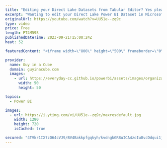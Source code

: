 ```yaml
---
title: "Editing your Direct Lake Datasets from Tabular Editor? Yes please!"
excerpt: "Wanting to edit your Direct Lake Power BI Dataset in Microsoft Fabric? Now writing via the XMLA endpoint is supported. Patrick shows you how to use tools to modify.  Announcing XMLA Write support for Direct Lake datasets https://blog.fabric.microsoft.com/en-us/blog/announcing-xmla-write-support-for-direct-lake-datasets?ft=All"
originalUrl: https://youtube.com/watch?v=UU51e--zq9c
type: video
price: Free
length: PT4M59S
publishedDateTime: 2023-09-21T15:00:24Z
heat: 52

featuredContent: "<iframe width=\"800\" height=\"500\" frameborder=\"0\" src=\"https://www.youtube.com/embed/UU51e--zq9c\" allow=\"accelerometer; autoplay; encrypted-media; gyroscope; picture-in-picture\" allowfullscreen></iframe>"

provider:
  name: Guy in a Cube
  domain: guyinacube.com
  images:
    - url: https://everyday-cc.github.io/powerbi/assets/images/organizations/guyinacube.com-50x50.jpg
      width: 50
      height: 50

topics:
  - Power BI

images:
  - url: https://i.ytimg.com/vi/UU51e--zq9c/maxresdefault.jpg
    width: 1280
    height: 720
    isCached: true

secured: "4TVkr1IX7zO64cVJ9/BV4Bakkpfgqkyh/kvdngkGR8uICA4zoIu8vcDdqui1jyXVdkQ4Jr15gwWzc14BszyL1cQZoTthUTxqYxhHACaCiCeNVVvqjSdtVgaE1cTGC+XQE0tvdzOKbblQKcpg6r3/9R2mPo97uuoAAVefXOA/By63PCgNeWC7+oP2LGsVCs7kNQMQFU54yEb6UrzOiZOVTnrsF2BJ18c/JNFIN4P+JCJL9xlD9RuCuAcUvZNKjhExNOcx5MT5h1AXH9qShZAmpxRqAJnqhc2b12txGZiVTujD5zr9RE2fKQ9PxwW5ZsmA4Ax6Q49vPZ/Uu6nK7UxmFQYMrmYlt/LtodsR7Hw6C59XmTpfFPNnBQqJbytx6j3d/9nkV4AEuRVp/Mm2N7p0P9DmZVEttarkERRHUQD/Ah0=;mMPRqlYEf1DyJlLaEF5jmg=="
---
```


